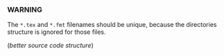 ### WARNING
The `*.tex` and `*.fmt` filenames should be unique, because the directories structure is ignored for those files.

(_better source code structure_)